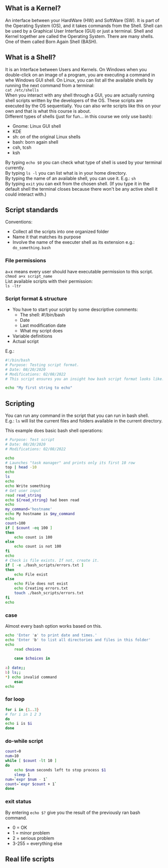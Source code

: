 ## What is a Kernel?
An interface between your HardWare (HW) and SoftWare (SW).
It is part of the Operating System (OS), and it takes commands from the Shell.
Shell can be used by a Graphical User Interface (GUI) or just a terminal. 
Shell and Kernel together are called the Operating System.
There are many shells. One of them called Born Again Shell (BASH).

## What is a Shell?
It is an Interface between Users and Kernels.
On Windows when you double-click on an image of a program, you are executing a command in whe Windows GUI shell.
On Linux, you can list all the available shells by running the next command from a terminal:  
`cat /etc/shells`  
When you interact with any shell through a GUI, you are actually running shell scripts written by the developers of the OS.
These scripts are executed by the OS sequentially. 
You can also write scripts like this on your own and that is what this course is about.  
Different types of shells (just for fun... in this course we only use bash):  
 * Gnome: Linux GUI shell
 * KDE
 * sh: on of the original Linux shells
 * bash: born again shell
 * csh, tcsh
 * ksh

By typing `echo $0` you can check what type of shell is used by your terminal currently.  
By typing `ls -l` you can list what is in your home directory.  
By typing the name of an available shell, you can use it. E.g.: `sh`  
By typing `exit` you can exit from the chosen shell. (If you type it in the default shell the terminal closes because there won't be any active shell it could interact with.)  

## Script standards
Conventions:
 * Collect all the scripts into one organized folder
 * Name it that matches its purpose
 * Involve the name of the executer shell as its extension e.g.: `do_something.bash`

### File permissions
a+x means every user should have executable permission to this script.  
`chmod a+x script_name`  
List available scripts with their permission:  
`ls -ltr`  

### Script format & structure
 * You have to start your script by some descriptive comments:
   * The shell: #!/bin/bash
   * Date
   * Last modification date
   * What my script does
 * Variable definitions
 * Actual script  

E.g.:
```bash
#!/bin/bash
# Purpose: Testing script format.
# Date: 08/20/2020
# Modifications: 02/08/2022
# This script ensures you an insight how bash script format looks like.

echo "My first string to echo"
```

## Scripting
You can run any command in the script that you can run in bash shell.  
E.g.: `ls` will list the current files and folders available in the current directory.  

This example does basic bash shell operations:  
```bash
# Purpose: Test script
# Date: 08/20/2020
# Modifications: 02/08/2022

echo 
# Launches "task manager" and prints only its first 10 row
top | head -10
echo
ls
echo
echo Write something
# Get user input
read read_string
echo ${read_string} had been read
echo
my_command='hostname'
echo My hostname is $my_command
echo
count=100
if [ $count -eq 100 ]
then
	echo count is 100
else
	echo count is not 100
fi
echo
# Check is file exists. If not, create it.
if [ -e ./bash_scripts/errors.txt ]
then
	echo File exist
else
	echo File does not exist
	echo Creating errors.txt
	touch ./bash_scripts/errors.txt
fi
echo
```

### case
Almost every bash option works based on this. 
```bash
echo 'Enter 'a' to print date and times.'
echo 'Enter 'b' to list all directories and files in this folder'
echo
	read choices
	
	case $choices in
	
a) date;;
b) ls;;
*) echo invalid command
	esac
echo
```

### for loop
```bash
for i in {1..3}
# for i in 1 2 3
do
echo i is $i
done
```

### do-while script
```bash
count=0
num=10
while [ $count -lt 10 ]
do
	echo $num seconds left to stop process $1
	sleep 1
num=`expr $num - 1`
count=`expr $count + 1`
done
```

### exit status
By entering `echo $?` give you the result of the previously ran bash command.
 * 0 = OK
 * 1 = minor problem
 * 2 = serious problem
 * 3-255 = everything else  

## Real life scripts
